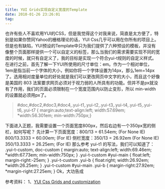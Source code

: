 ```yaml
---
title: YUI Grids实现自定义宽度的Template
date: 2010-01-26 23:26:01
tag: 
---
```


也许有些人不喜欢用YUI的CSS，但是我觉得这个对我来说，简直是太方便了，特别是如果你赞同Yahoo的栅格理论的话，YUI Css几乎可以用在你所有的项目上。但是也有缺陷，YUI预设的Template中只为我们提供了六种预设的模板，并没有像整个页面那样提供一个可以自定义的标签，那么当我们的需求需要实现不同的宽度的时候，就只有自定义了，我的目标是实现一个符合yui-t规则的自定义样式。
在进行之前，首先了解一下YUI所使用的尺寸单位：em。作为一个相对单位，1em是指当前一个字体的大小，例如你将一个字体设置为14px，那么1em=14px了。选用相对度量单位的好处就是我们可以更改网页中文字的大小，而且这个好像是美国的 803 法案要求网页必须对于视力弱的人所具有的功能。但并不是px就没有了作用，我们的页面必须限制在一个宽度范围内以防止变形，所以 min-width 的设置就必须用px了。
> #doc,#doc2,#doc3,#doc4,.yui-t1,.yui-t2,.yui-t3,.yui-t4,.yui-t5,.yui-t6,.yui-t7 {
margin:auto;text-align:left;
width:57.69em;
*width:56.301em;
min-width:750px;}


下面进入正题，我需要设置一个页面宽度800px，然后右边有一个350px宽的侧栏，如何写呢？
先计算一下页面宽度：800/13 = 61.54em; (For None IE) 800/13.3333 = 60.00em; (For IE)
侧栏宽度：350/13 = 26.92em (For None IE) 350/13.3333 = 26.25em; (For IE)
那么参考 yui-t1 的写法，我们可以知道了：
.yui-t-custom, doc-custom { margin:auto; text-align:left; width:69.46em; *width:67.73em; min-width:750px; }
.yui-t-custom #yui-main { float:left; margin-right:-25em; }
.yui-t-custom .yui-b { float:right; width:26.92em; *width:26.25em; }
.yui-t-custom #yui-main .yui-b { margin-right:27.92em; *margin-right:27.25em; }
Ok，大功告成

参考资料：
1、[YUI Css Grids and customization](http://www.blog.highub.com/yui/yui-css-grids-and-customization/)












